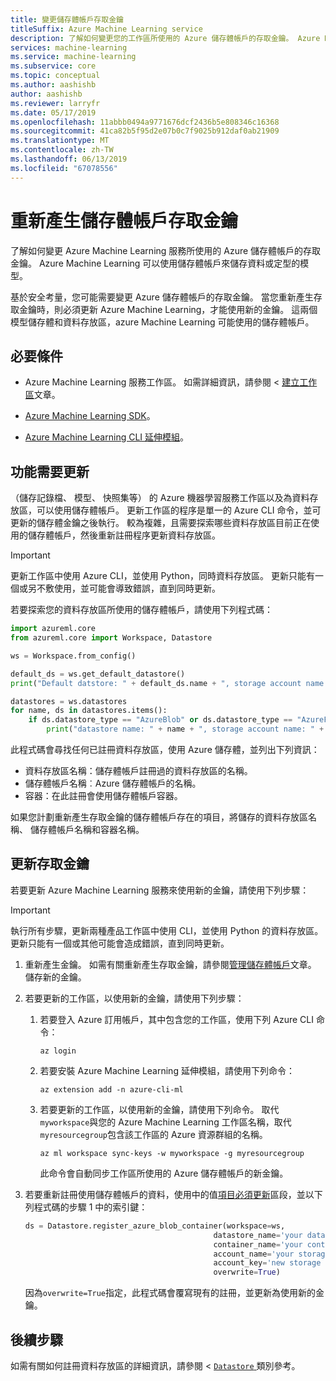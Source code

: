 ```yaml
---
title: 變更儲存體帳戶存取金鑰
titleSuffix: Azure Machine Learning service
description: 了解如何變更您的工作區所使用的 Azure 儲存體帳戶的存取金鑰。 Azure Machine Learning 服務會使用 Azure 儲存體帳戶來儲存資料和模型。 當您重新產生儲存體帳戶的存取金鑰時，您必須更新 Azure Machine Learning 服務，才能使用新的金鑰。
services: machine-learning
ms.service: machine-learning
ms.subservice: core
ms.topic: conceptual
ms.author: aashishb
author: aashishb
ms.reviewer: larryfr
ms.date: 05/17/2019
ms.openlocfilehash: 11abbb0494a9771676dcf2436b5e808346c16368
ms.sourcegitcommit: 41ca82b5f95d2e07b0c7f9025b912daf0ab21909
ms.translationtype: MT
ms.contentlocale: zh-TW
ms.lasthandoff: 06/13/2019
ms.locfileid: "67078556"
---
```

# <a name="regenerate-storage-account-access-keys"></a>重新產生儲存體帳戶存取金鑰

了解如何變更 Azure Machine Learning 服務所使用的 Azure 儲存體帳戶的存取金鑰。 Azure Machine Learning 可以使用儲存體帳戶來儲存資料或定型的模型。

基於安全考量，您可能需要變更 Azure 儲存體帳戶的存取金鑰。 當您重新產生存取金鑰時，則必須更新 Azure Machine Learning，才能使用新的金鑰。 這兩個模型儲存體和資料存放區，azure Machine Learning 可能使用的儲存體帳戶。

## <a name="prerequisites"></a>必要條件

* Azure Machine Learning 服務工作區。 如需詳細資訊，請參閱 <<c0> [ 建立工作區](setup-create-workspace.md)文章。

* [Azure Machine Learning SDK](https://docs.microsoft.com/python/api/overview/azure/ml/install?view=azure-ml-py)。

* [Azure Machine Learning CLI 延伸模組](reference-azure-machine-learning-cli.md)。

<a id="whattoupdate"></a> 

## <a name="what-needs-to-be-updated"></a>功能需要更新

（儲存記錄檔、 模型、 快照集等） 的 Azure 機器學習服務工作區以及為資料存放區，可以使用儲存體帳戶。 更新工作區的程序是單一的 Azure CLI 命令，並可更新的儲存體金鑰之後執行。 較為複雜，且需要探索哪些資料存放區目前正在使用的儲存體帳戶，然後重新註冊程序更新資料存放區。

> [!IMPORTANT]
> 更新工作區中使用 Azure CLI，並使用 Python，同時資料存放區。 更新只能有一個或另不敷使用，並可能會導致錯誤，直到同時更新。

若要探索您的資料存放區所使用的儲存體帳戶，請使用下列程式碼：

```python
import azureml.core
from azureml.core import Workspace, Datastore

ws = Workspace.from_config()

default_ds = ws.get_default_datastore()
print("Default datstore: " + default_ds.name + ", storage account name: " + default_ds.account_name + ", container name: " + ds.container_name)

datastores = ws.datastores
for name, ds in datastores.items():
    if ds.datastore_type == "AzureBlob" or ds.datastore_type == "AzureFile":
        print("datastore name: " + name + ", storage account name: " + ds.account_name + ", container name: " + ds.container_name)
```

此程式碼會尋找任何已註冊資料存放區，使用 Azure 儲存體，並列出下列資訊：

* 資料存放區名稱：儲存體帳戶註冊過的資料存放區的名稱。
* 儲存體帳戶名稱︰Azure 儲存體帳戶的名稱。
* 容器：在此註冊會使用儲存體帳戶容器。

如果您計劃重新產生存取金鑰的儲存體帳戶存在的項目，將儲存的資料存放區名稱、 儲存體帳戶名稱和容器名稱。

## <a name="update-the-access-key"></a>更新存取金鑰

若要更新 Azure Machine Learning 服務來使用新的金鑰，請使用下列步驟：

> [!IMPORTANT]
> 執行所有步驟，更新兩種產品工作區中使用 CLI，並使用 Python 的資料存放區。 更新只能有一個或其他可能會造成錯誤，直到同時更新。

1. 重新產生金鑰。 如需有關重新產生存取金鑰，請參閱[管理儲存體帳戶](/azure/storage/common/storage-account-manage.md#access-keys)文章。 儲存新的金鑰。

1. 若要更新的工作區，以使用新的金鑰，請使用下列步驟：

    1. 若要登入 Azure 訂用帳戶，其中包含您的工作區，使用下列 Azure CLI 命令：

        ```azurecli-interactive
        az login
        ```

    1. 若要安裝 Azure Machine Learning 延伸模組，請使用下列命令：

        ```azurecli-interactive
        az extension add -n azure-cli-ml 
        ```

    1. 若要更新的工作區，以使用新的金鑰，請使用下列命令。 取代`myworkspace`與您的 Azure Machine Learning 工作區名稱，取代`myresourcegroup`包含該工作區的 Azure 資源群組的名稱。

        ```azurecli-interactive
        az ml workspace sync-keys -w myworkspace -g myresourcegroup
        ```

        此命令會自動同步工作區所使用的 Azure 儲存體帳戶的新金鑰。

1. 若要重新註冊使用儲存體帳戶的資料，使用中的值[項目必須更新](#whattoupdate)區段，並以下列程式碼的步驟 1 中的索引鍵：

    ```python
    ds = Datastore.register_azure_blob_container(workspace=ws, 
                                              datastore_name='your datastore name', 
                                              container_name='your container name',
                                              account_name='your storage account name', 
                                              account_key='new storage account key',
                                              overwrite=True)
    ```

    因為`overwrite=True`指定，此程式碼會覆寫現有的註冊，並更新為使用新的金鑰。

## <a name="next-steps"></a>後續步驟

如需有關如何註冊資料存放區的詳細資訊，請參閱 < [ `Datastore` ](https://docs.microsoft.com/python/api/azureml-core/azureml.core.datastore(class)?view=azure-ml-py)類別參考。
